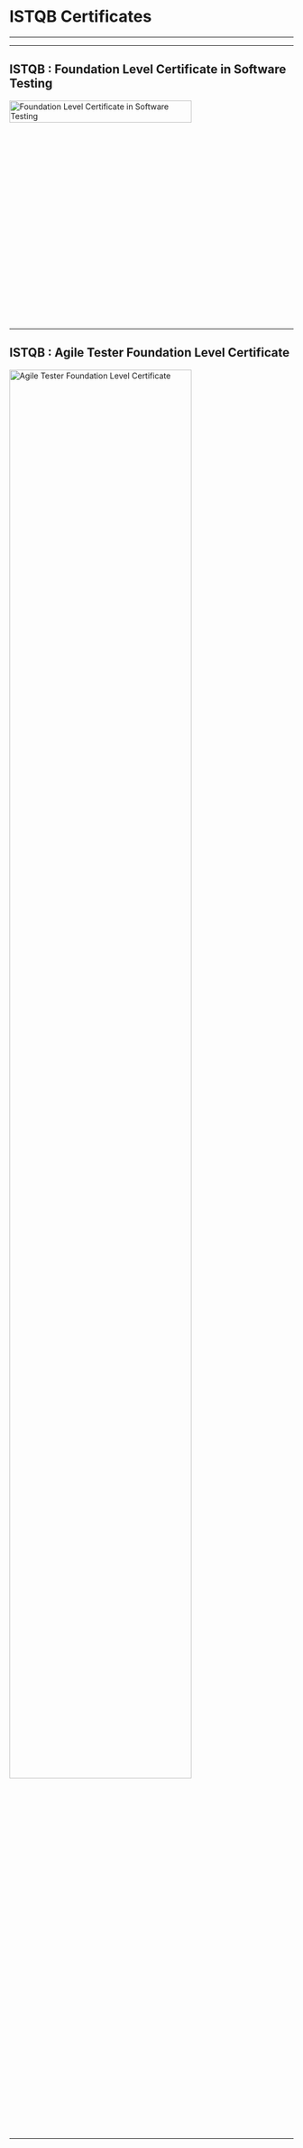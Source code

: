 # ISTQB Certificates
<hr><hr>

## ISTQB : Foundation Level Certificate in Software Testing 
<img width="80%" height="10%" alt="Foundation Level Certificate in Software Testing" src="https://user-images.githubusercontent.com/78098555/135397240-34ea329a-7c58-425f-8ba3-01db9250d080.png">
<hr>

## ISTQB : Agile Tester Foundation Level Certificate 

<img width="80%" alt="Agile Tester Foundation Level Certificate" src="https://user-images.githubusercontent.com/78098555/135398761-15b40faa-85a4-4151-b91c-42953d1d9d5d.png">
<hr>


